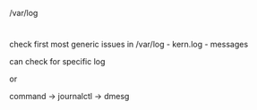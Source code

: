 
/var/log

#
check first most generic issues in /var/log
    - kern.log
    - messages
    
can check for specific log    

or

command -> journalctl
        -> dmesg


